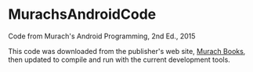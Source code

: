 # MurachsAndroidCode
Code from Murach's Android Programming, 2nd Ed., 2015

This code was downloaded from the publisher's web site, [Murach Books](https://www.murach.com/shop/murach-s-android-programming-2nd-edition-detail), then updated to compile and run with the current development tools.
